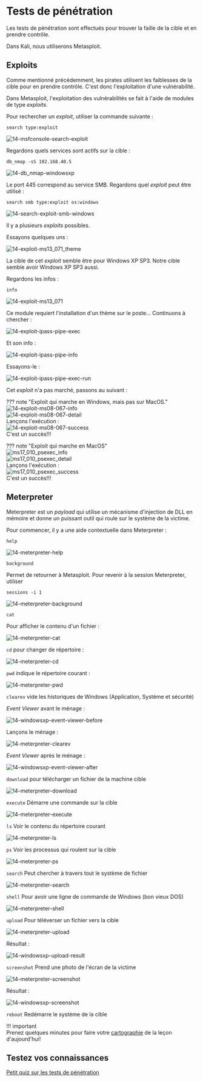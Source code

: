 # Tests de pénétration

Les tests de pénétration sont effectués pour trouver la faille de la cible et en prendre contrôle.

Dans Kali, nous utiliserons Metasploit.

## Exploits

Comme mentionné précédemment, les pirates utilisent les faiblesses de la cible pour en prendre contrôle. C'est donc l'exploitation d'une vulnérabilité.

Dans Metasploit, l'exploitation des vulnérabilités se fait à l'aide de modules de type _exploits_.  

Pour rechercher un _exploit_, utiliser la commande suivante :  

`search type:exploit`

![14-msfconsole-search-exploit](../images/2020/06/14-msfconsole-search-exploit.png)

Regardons quels services sont actifs sur la cible :  

`db_nmap -sS 192.168.40.5`

![14-db_nmap-windowsxp](../images/2020/06/14-db-nmap-windowsxp.png)

Le port 445 correspond au service SMB. Regardons quel _exploit_ peut être utilisé :

`search smb type:exploit os:windows`  

![14-search-exploit-smb-windows](../images/2020/06/14-search-exploit-smb-windows.png)

Il y a plusieurs _exploits_ possibles.

Essayons quelques uns :  

![14-exploit-ms13_071_theme](../images/2020/06/14-exploit-ms13-071-theme.png)

La cible de cet _exploit_ semble être pour Windows XP SP3. Notre cible semble avoir Windows XP SP3 aussi.  

Regardons les infos :  

`info`

![14-exploit-ms13_071](../images/2020/06/14-exploit-ms13-071.png)

Ce module requiert l'installation d'un thème sur le poste... Continuons à chercher :  

![14-exploit-ipass-pipe-exec](../images/2020/06/14-exploit-ipass-pipe-exec.png)

Et son info :  

![14-exploit-ipass-pipe-info](../images/2020/06/14-exploit-ipass-pipe-info.png)

Essayons-le :

![14-exploit-ipass-pipe-exec-run](../images/2020/06/14-exploit-ipass-pipe-exec-run.png)

Cet _exploit_ n'a pas marché, passons au suivant :  

??? note "Exploit qui marche en Windows, mais pas sur MacOS."
    ![14-exploit-ms08-067-info](../images/2020/06/14-exploit-ms08-067-info.png)  
    ![14-exploit-ms08-067-detail](../images/2020/06/14-exploit-ms08-067-detail.png)  
    Lançons l'exécution :  
    ![14-exploit-ms08-067-success](../images/2020/06/14-exploit-ms08-067-success.png)  
    C'est un succès!!!

??? note "Exploit qui marche en MacOS"  
    ![ms17_010_psexec_info](../images/ms17_010_psexec_info.png)  
    ![ms17_010_psexec_detail](../images/ms17_010_psexec_detail.png)  
    Lançons l'exécution :  
    ![ms17_010_psexec_success](../images/ms17_010_psexec_success.png)  
    C'est un succès!!!  

## Meterpreter

Meterpreter est un _payload_ qui utilise un mécanisme d'injection de DLL en mémoire et donne un puissant outil qui roule sur le système de la victime.

Pour commencer, il y a une aide contextuelle dans Meterpreter :

`help`

![14-meterpreter-help](../images/2020/06/14-meterpreter-help.png)

`background`

Permet de retourner à Metasploit. Pour revenir à la session Meterpreter, utiliser

`sessions -i 1`

![14-meterpreter-background](../images/2020/06/14-meterpreter-background.png)

`cat`

Pour afficher le contenu d'un fichier :

![14-meterpreter-cat](../images/2020/06/14-meterpreter-cat.png)

`cd` pour changer de répertoire :

![14-meterpreter-cd](../images/2020/06/14-meterpreter-cd.png)

`pwd` indique le répertoire courant :  

![14-meterpreter-pwd](../images/2020/06/14-meterpreter-pwd.png)

`clearev` vide les historiques de Windows (Application, Système et sécurité)

_Event Viewer_ avant le ménage :  

![14-windowsxp-event-viewer-before](../images/2020/06/14-windowsxp-event-viewer-before.png)

Lançons le ménage :  

![14-meterpreter-clearev](../images/2020/06/14-meterpreter-clearev.png)

_Event Viewer_ après le ménage :

![14-windowsxp-event-viewer-after](../images/2020/06/14-windowsxp-event-viewer-after.png)

`download` pour télécharger un fichier de la machine cible

![14-meterpreter-download](../images/2020/06/14-meterpreter-download.png)

`execute` Démarre une commande sur la cible

![14-meterpreter-execute](../images/2020/06/14-meterpreter-execute.png)

`ls` Voir le contenu du répertoire courant

![14-meterpreter-ls](../images/2020/06/14-meterpreter-ls.png)

`ps` Voir les processus qui roulent sur la cible  

![14-meterpreter-ps](../images/2020/06/14-meterpreter-ps.png)

`search` Peut chercher à travers tout le système de fichier

![14-meterpreter-search](../images/2020/06/14-meterpreter-search.png)

`shell` Pour avoir une ligne de commande de Windows (bon vieux DOS)

![14-meterpreter-shell](../images/2020/06/14-meterpreter-shell.png)

`upload` Pour téléverser un fichier vers la cible

![14-meterpreter-upload](../images/2020/06/14-meterpreter-upload.png)

Résultat :

![14-windowsxp-upload-result](../images/2020/06/14-windowsxp-upload-result.png)

`screenshot` Prend une photo de l'écran de la victime

![14-meterpreter-screenshot](../images/2020/06/14-meterpreter-screenshot.png)

Résultat :  

![14-windowsxp-screenshot](../images/2020/06/14-windowsxp-screenshot.png)

`reboot` Redémarre le système de la cible

!!! important  
    Prenez quelques minutes pour faire votre [cartographie](../outils/cartographie.md) de la leçon d'aujourd'hui!   


## Testez vos connaissances  

[Petit quiz sur les tests de pénétration](https://forms.office.com/r/6AiAhEjLid)  
